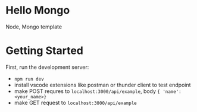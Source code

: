 # Hello Mongo

Node, Mongo template

# Getting Started

First, run the development server:

- `npm run dev`
- install vscode extensions like postman or thunder client to test endpoint
- make POST requres to `localhost:3000/api/example`, body `{ 'name': <your_name>}`
- make GET request to `localhost:3000/api/example`
